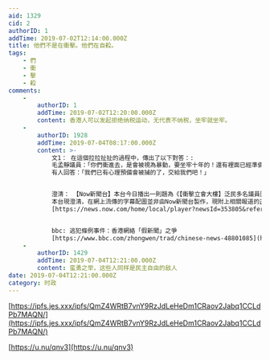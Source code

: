 ```yaml
---
aid: 1329
cid: 2
authorID: 1
addTime: 2019-07-02T12:14:00.000Z
title: 他們不是在衝擊。他們在自殺。
tags:
    - 們
    - 衝
    - 擊
    - 殺
comments:
    -
        authorID: 1
        addTime: 2019-07-02T12:20:00.000Z
        content: 香港人可以发起拒绝纳税运动，无代表不纳税，坐牢就坐牢。
    -
        authorID: 1928
        addTime: 2019-07-04T08:17:00.000Z
        content: >-
            文1： 在這個拉拉扯扯的過程中，傳出了以下對答：:
            毛孟靜議員：「你們衝進去，是會被視為暴動，要坐牢十年的！還有裡面已經準備好槍等你們了！」
            有人回答：「我們已有心理預備會被捕的了，交給我們吧！」


            澄清： 【Now新聞台】本台今日播出一則題為《【衝擊立會大樓】泛民多名議員圖勸阻無效》的新聞後，發現部分內容被惡意更改，並且在網上流傳。
            本台現澄清，在網上流傳的字幕配圖並非由Now新聞台製作，現附上相關報道的正確字幕內容以正視聽。 本台對有新聞報道內容遭惡意更改深表遺憾。
            [https://news.now.com/home/local/player?newsId=353805&refer=](https://news.now.com/home/local/player?newsId=353805&refer=)


            bbc: 逃犯條例事件：香港網絡「假新聞」之爭
            [https://www.bbc.com/zhongwen/trad/chinese-news-48801085](https://www.bbc.com/zhongwen/trad/chinese-news-48801085)
    -
        authorID: 1429
        addTime: 2019-07-04T12:21:00.000Z
        content: 蛮勇之举，这些人同样是民主自由的敌人
date: 2019-07-04T12:21:00.000Z
category: 时政
---
```


[https://ipfs.jes.xxx/ipfs/QmZ4WRtB7vnY9RzJdLeHeDm1CRaov2Jabq1CCLdPb7MAQN/](https://ipfs.jes.xxx/ipfs/QmZ4WRtB7vnY9RzJdLeHeDm1CRaov2Jabq1CCLdPb7MAQN/)

[https://u.nu/qnv3](https://u.nu/qnv3)
